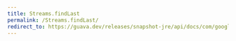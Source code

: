 ```yaml
---
title: Streams.findLast
permalink: /Streams.findLast/
redirect_to: https://guava.dev/releases/snapshot-jre/api/docs/com/google/common/collect/Streams.html#findLast-java.util.stream.Stream-
---
```

